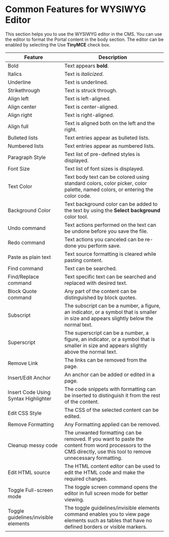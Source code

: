 ﻿---
sidebar_position: 2
---

# Common Features for WYSIWYG Editor

<head>
  <meta name="guidename" content="API Management"/>
  <meta name="context" content="GUID-fb7e1f81-b6f9-4174-8497-cae310d34022"/>
</head>

This section helps you to use the WYSIWYG editor in the CMS. You can use the editor to format the Portal content in the body section. The editor can be enabled by selecting the Use **TinyMCE** check box. 

|**Feature** |**Description** |
| ---------- | ------------ |
|Bold|Text appears **bold**. |
|Italics|Text is *italicized*. |
|Underline|Text is underlined. |
|Strikethrough|Text is struck through. |
|Align left|Text is left-aligned. |
|Align center|Text is center-aligned. |
|Align right|Text is right-aligned. |
|Align full|Text is aligned both on the left and the right. |
|Bulleted lists|Text entries appear as bulleted lists. |
|Numbered lists|Text entries appear as numbered lists. |
|Paragraph Style|Text list of pre-defined styles is displayed. |
|Font Size|Text list of font sizes is displayed. |
|Text Color|Text body text can be colored using standard colors, color picker, color palette, named colors, or entering the color code. |
|Background Color|Text background color can be added to the text by using the **Select background** color tool. |
|Undo command|Text actions performed on the text can be undone before you save the file. |
|Redo command|Text actions you canceled can be re-done you perform save. |
|Paste as plain text|Text source formatting is cleared while pasting content. |
|Find command|Text can be searched. |
|Find/Replace command|Text specific text can be searched and replaced with desired text. |
|Block Quote command|Any part of the content can be distinguished by block quotes. |
|Subscript|The subscript can be a number, a figure, an indicator, or a symbol that is smaller in size and appears slightly below the normal text. |
|Superscript|The superscript can be a number, a figure, an indicator, or a symbol that is smaller in size and appears slightly above the normal text. |
|Remove Link|The links can be removed from the page. |
|Insert/Edit Anchor|An anchor can be added or edited in a page. |
|Insert Code Using Syntax Highlighter|The code snippets with formatting can be inserted to distinguish it from the rest of the content. |
|Edit CSS Style|The CSS of the selected content can be edited. |
|Remove Formatting|Any Formatting applied can be removed. |
|Cleanup messy code|The unwanted formatting can be removed. If you want to paste the content from word processors to the CMS directly, use this tool to remove unnecessary formatting. |
|Edit HTML source|The HTML content editor can be used to edit the HTML code and make the required changes. |
|Toggle Full-screen mode|The toggle screen command opens the editor in full screen mode for better viewing. |
|Toggle guidelines/invisible elements|The toggle guidelines/invisible elements command enables you to view page elements such as tables that have no defined borders or visible markers. |

